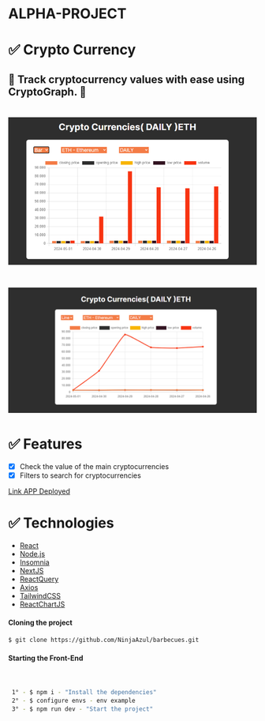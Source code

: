 # ALPHA-PROJECT

# ✅ Crypto Currency

## 🚀 Track cryptocurrency values with ease using CryptoGraph. 🚀

<h1 align="center">
  <img src=./global/alpha-crypto-2.png />
</h1>

<h1 align="center">
  <img src=./global/alpha-crypto.png />
</h1>

# ✅ Features

- [x] Check the value of the main cryptocurrencies
- [x] Filters to search for cryptocurrencies

<a href="https://alpha-vantage-two.vercel.app/">Link APP Deployed</a>

# ✅ Technologies

- [React](https://pt-br.reactjs.org/docs/getting-started.html)
- [Node.js](https://nodejs.org/en/)
- [Insomnia](https://insomnia.rest/products/insomnia)
- [NextJS](https://nextjs.org/docs)
- [ReactQuery](https://tanstack.com/query/latest/docs/framework/react/overview)
- [Axios](https://www.npmjs.com/package/axios)
- [TailwindCSS](https://tailwindcss.com/docs)
- [ReactChartJS](https://www.npmjs.com/package/react-chartjs-2)

#### Cloning the project

```sh
$ git clone https://github.com/NinjaAzul/barbecues.git

```

#### Starting the Front-End

```sh


 1° - $ npm i - "Install the dependencies"
 2° - $ configure envs - env example
 3° - $ npm run dev - "Start the project"

```

